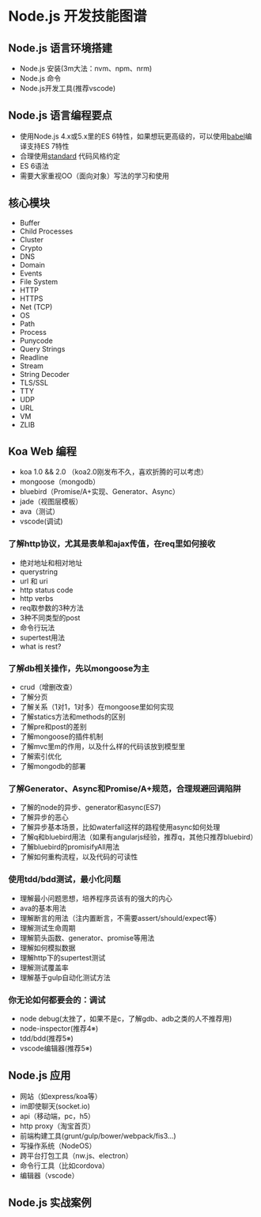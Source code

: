 # Node.js 开发技能图谱

## Node.js 语言环境搭建

- Node.js 安装(3m大法：nvm、npm、nrm)
- Node.js 命令
- Node.js开发工具(推荐vscode)

## Node.js 语言编程要点

- 使用Node.js 4.x或5.x里的ES 6特性，如果想玩更高级的，可以使用[babel](babeljs.com)编译支持ES 7特性
- 合理使用[standard](https://github.com/feross/standard) 代码风格约定
- ES 6语法
- 需要大家重视OO（面向对象）写法的学习和使用

## 核心模块

- Buffer
- Child Processes
- Cluster
- Crypto
- DNS
- Domain
- Events
- File System
- HTTP
- HTTPS
- Net (TCP)
- OS
- Path
- Process
- Punycode
- Query Strings
- Readline
- Stream
- String Decoder
- TLS/SSL
- TTY
- UDP
- URL
- VM
- ZLIB

## Koa Web 编程

- koa 1.0 && 2.0 （koa2.0刚发布不久，喜欢折腾的可以考虑）
- mongoose（mongodb）
- bluebird（Promise/A+实现、Generator、Async）
- jade（视图层模板）
- ava（测试）
- vscode(调试)

### 了解http协议，尤其是表单和ajax传值，在req里如何接收

- 绝对地址和相对地址
- querystring
- url 和 uri
- http status code
- http verbs
- req取参数的3种方法
- 3种不同类型的post
- 命令行玩法
- supertest用法
- what is rest?

### 了解db相关操作，先以mongoose为主

- crud（增删改查）
- 了解分页
- 了解关系（1对1，1对多）在mongoose里如何实现
- 了解statics方法和methods的区别
- 了解pre和post的差别
- 了解mongoose的插件机制
- 了解mvc里m的作用，以及什么样的代码该放到模型里
- 了解索引优化
- 了解mongodb的部署

### 了解Generator、Async和Promise/A+规范，合理规避回调陷阱

- 了解的node的异步、generator和async(ES7)
- 了解异步的恶心
- 了解异步基本场景，比如waterfall这样的路程使用async如何处理
- 了解q和bluebird用法（如果有angularjs经验，推荐q，其他只推荐bluebird）
- 了解bluebird的promisifyAll用法
- 了解如何重构流程，以及代码的可读性

### 使用tdd/bdd测试，最小化问题

- 理解最小问题思想，培养程序员该有的强大的内心
- ava的基本用法
- 理解断言的用法（注内置断言，不需要assert/should/expect等）
- 理解测试生命周期
- 理解箭头函数、generator、promise等用法
- 理解如何模拟数据
- 理解http下的supertest测试
- 理解测试覆盖率
- 理解基于gulp自动化测试方法

### 你无论如何都要会的：调试

- node debug(太挫了，如果不是c，了解gdb、adb之类的人不推荐用)
- node-inspector(推荐4※)
- tdd/bdd(推荐5※)
- vscode编辑器(推荐5※)

## Node.js 应用

- 网站（如express/koa等）
- im即使聊天(socket.io)
- api（移动端，pc，h5）
- http proxy（淘宝首页）
- 前端构建工具(grunt/gulp/bower/webpack/fis3...)
- 写操作系统（NodeOS）
- 跨平台打包工具（nw.js、electron）
- 命令行工具（比如cordova）
- 编辑器（vscode）

## Node.js 实战案例

